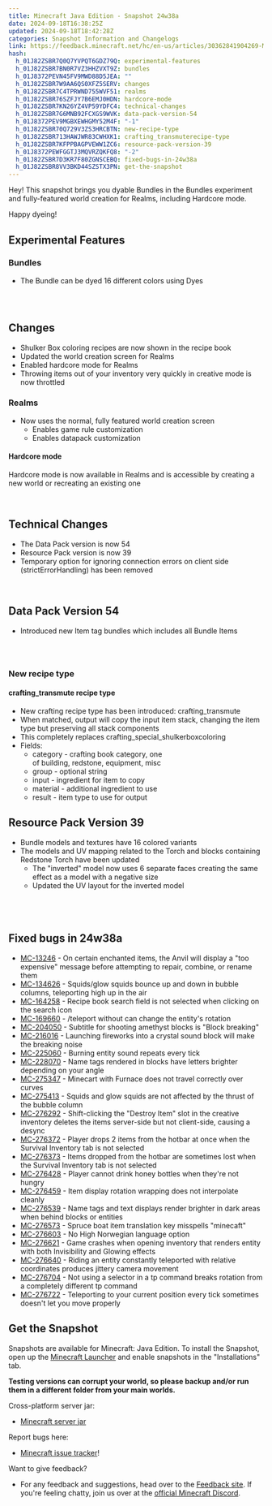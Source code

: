 ```yaml
---
title: Minecraft Java Edition - Snapshot 24w38a
date: 2024-09-18T16:38:25Z
updated: 2024-09-18T18:42:28Z
categories: Snapshot Information and Changelogs
link: https://feedback.minecraft.net/hc/en-us/articles/30362841904269-Minecraft-Java-Edition-Snapshot-24w38a
hash:
  h_01J82ZSBR7Q0Q7YVPQT6GDZ79Q: experimental-features
  h_01J82ZSBR7BN0R7VZ3HHZVXT9Z: bundles
  h_01J8372PEVN45FV9MWD88D5JEA: ""
  h_01J82ZSBR7W9AA6QS0XFZ5SERV: changes
  h_01J82ZSBR7C4TPRWND755WVF51: realms
  h_01J82ZSBR76SZFJY7B6EMJ0HDN: hardcore-mode
  h_01J82ZSBR7KN26YZ4VP59YDFC4: technical-changes
  h_01J82ZSBR7G6MNB92FCXGS9WVK: data-pack-version-54
  h_01J8372PEV9MGBXEWHGMY52M4F: "-1"
  h_01J82ZSBR70Q729V3ZS3HRCBTN: new-recipe-type
  h_01J82ZSBR713HAWJWR83CWHXK1: crafting_transmuterecipe-type
  h_01J82ZSBR7KFPPBAGPVEWW1ZC6: resource-pack-version-39
  h_01J8372PEWFGGTJ3MQVRZQKFQ8: "-2"
  h_01J82ZSBR7D3KR7F80ZGNSCEBQ: fixed-bugs-in-24w38a
  h_01J82ZSBR8VV3BKD44SZSTX3PN: get-the-snapshot
---
```


Hey! This snapshot brings you dyable Bundles in the Bundles experiment and fully-featured world creation for Realms, including Hardcore mode.

Happy dyeing!  
  

## Experimental Features

### Bundles

- The Bundle can be dyed 16 different colors using Dyes

###  

## Changes

- Shulker Box coloring recipes are now shown in the recipe book
- Updated the world creation screen for Realms
- Enabled hardcore mode for Realms
- Throwing items out of your inventory very quickly in creative mode is now throttled

### Realms

- Now uses the normal, fully featured world creation screen
  - Enables game rule customization
  - Enables datapack customization

#### Hardcore mode

Hardcore mode is now available in Realms and is accessible by creating a new world or recreating an existing one

 

## Technical Changes

- The Data Pack version is now 54
- Resource Pack version is now 39
- Temporary option for ignoring connection errors on client side (strictErrorHandling) has been removed

 

## Data Pack Version 54

- Introduced new Item tag bundles which includes all Bundle Items

###  

### New recipe type

#### crafting_transmute recipe type

- New crafting recipe type has been introduced: crafting_transmute
- When matched, output will copy the input item stack, changing the item type but preserving all stack components
- This completely replaces crafting_special_shulkerboxcoloring
- Fields:
  - category - crafting book category, one of building, redstone, equipment, misc
  - group - optional string
  - input - ingredient for item to copy
  - material - additional ingredient to use
  - result - item type to use for output

## Resource Pack Version 39

- Bundle models and textures have 16 colored variants
- The models and UV mapping related to the Torch and blocks containing Redstone Torch have been updated
  - The "inverted" model now uses 6 separate faces creating the same effect as a model with a negative size
  - Updated the UV layout for the inverted model

##  

## Fixed bugs in 24w38a

- [MC-13246](https://bugs.mojang.com/browse/MC-13246) - On certain enchanted items, the Anvil will display a "too expensive" message before attempting to repair, combine, or rename them
- [MC-134626](https://bugs.mojang.com/browse/MC-134626) - Squids/glow squids bounce up and down in bubble columns, teleporting high up in the air
- [MC-164258](https://bugs.mojang.com/browse/MC-164258) - Recipe book search field is not selected when clicking on the search icon
- [MC-169660](https://bugs.mojang.com/browse/MC-169660) - /teleport without can change the entity's rotation
- [MC-204050](https://bugs.mojang.com/browse/MC-204050) - Subtitle for shooting amethyst blocks is "Block breaking"
- [MC-216016](https://bugs.mojang.com/browse/MC-216016) - Launching fireworks into a crystal sound block will make the breaking noise
- [MC-225060](https://bugs.mojang.com/browse/MC-225060) - Burning entity sound repeats every tick
- [MC-228070](https://bugs.mojang.com/browse/MC-228070) - Name tags rendered in blocks have letters brighter depending on your angle
- [MC-275347](https://bugs.mojang.com/browse/MC-275347) - Minecart with Furnace does not travel correctly over curves
- [MC-275413](https://bugs.mojang.com/browse/MC-275413) - Squids and glow squids are not affected by the thrust of the bubble column
- [MC-276292](https://bugs.mojang.com/browse/MC-276292) - Shift-clicking the "Destroy Item" slot in the creative inventory deletes the items server-side but not client-side, causing a desync
- [MC-276372](https://bugs.mojang.com/browse/MC-276372) - Player drops 2 items from the hotbar at once when the Survival Inventory tab is not selected
- [MC-276373](https://bugs.mojang.com/browse/MC-276373) - Items dropped from the hotbar are sometimes lost when the Survival Inventory tab is not selected
- [MC-276428](https://bugs.mojang.com/browse/MC-276428) - Player cannot drink honey bottles when they're not hungry
- [MC-276459](https://bugs.mojang.com/browse/MC-276459) - Item display rotation wrapping does not interpolate cleanly
- [MC-276539](https://bugs.mojang.com/browse/MC-276539) - Name tags and text displays render brighter in dark areas when behind blocks or entities
- [MC-276573](https://bugs.mojang.com/browse/MC-276573) - Spruce boat item translation key misspells "minecaft"
- [MC-276603](https://bugs.mojang.com/browse/MC-276603) - No High Norwegian language option
- [MC-276621](https://bugs.mojang.com/browse/MC-276621) - Game crashes when opening inventory that renders entity with both Invisibility and Glowing effects
- [MC-276640](https://bugs.mojang.com/browse/MC-276640) - Riding an entity constantly teleported with relative coordinates produces jittery camera movement
- [MC-276704](https://bugs.mojang.com/browse/MC-276704) - Not using a selector in a tp command breaks rotation from a completely different tp command
- [MC-276722](https://bugs.mojang.com/browse/MC-276722) - Teleporting to your current position every tick sometimes doesn't let you move properly

## Get the Snapshot

Snapshots are available for Minecraft: Java Edition. To install the Snapshot, open up the [Minecraft Launcher](https://www.minecraft.net/content/minecraft-net/language-masters/download) and enable snapshots in the "Installations" tab.

**Testing versions can corrupt your world, so please backup and/or run them in a different folder from your main worlds.**

Cross-platform server jar:

- [Minecraft server jar](https://piston-data.mojang.com/v1/objects/b87bfc3763d88a1364b8ac30fe6f2ac3550948f8/server.jar)

Report bugs here:

- [Minecraft issue tracker](https://bugs.mojang.com/projects/MC/summary)!

Want to give feedback?

- For any feedback and suggestions, head over to the [Feedback site](https://feedback.minecraft.net/). If you're feeling chatty, join us over at the [official Minecraft Discord](https://discordapp.com/invite/minecraft).
